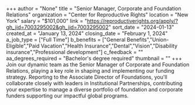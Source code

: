 +++
author = "None"
title = "Senior Manager, Corporate and Foundation Relations"
organization = "Center for Reproductive Rights"
location = "New York"
salary = "$101,000"
link = "https://reproductiverights.org/apply/?gh_jid=7003295002&gh_jid=7003295002"
sort_date = "2024-01-13"
created_at = "January 13, 2024"
closing_date = "February 1, 2024"
a_job_type = ["Full Time"]
b_benefits = ["General Benefits","Union-Eligible","Paid Vacation","Health Insurance","Dental","Vision","Disability insurance","Professional development"]
c_feedback = ""
aa_degrees_required = "Bachelor's degree required"
thumbnail = ""
+++
Join our dynamic team as the Senior Manager of Corporate and Foundation Relations, playing a key role in shaping and implementing our funding strategy. Reporting to the Associate Director of Foundations, you'll collaborate closely with leaders in Institutional Partnerships, contributing your expertise to manage a diverse portfolio of foundation and corporate funders supporting our impactful global programs. 